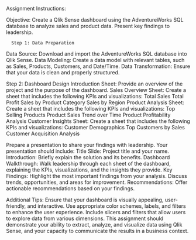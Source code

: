 Assignment Instructions:

 

Objective: Create a Qlik Sense dashboard using the AdventureWorks SQL database to analyze sales and product data. Present key findings to leadership.

 

      Step 1: Data Preparation

Data Source: Download and import the AdventureWorks SQL database into Qlik Sense.
Data Modeling: Create a data model with relevant tables, such as Sales, Products, Customers, and Date/Time.
Data Transformation: Ensure that your data is clean and properly structured.

Step 2: Dashboard Design
Introduction Sheet: Provide an overview of the project and the purpose of the dashboard.
Sales Overview Sheet: Create a sheet that includes the following KPIs and visualizations:
Total Sales
Total Profit
Sales by Product Category
Sales by Region
Product Analysis Sheet: Create a sheet that includes the following KPIs and visualizations:
Top Selling Products
Product Sales Trend over Time
Product Profitability Analysis
Customer Insights Sheet: Create a sheet that includes the following KPIs and visualizations:
Customer Demographics
Top Customers by Sales
Customer Acquisition Analysis


Prepare a presentation to share your findings with leadership. Your presentation should include:
Title Slide: Project title and your name.
Introduction: Briefly explain the solution and its benefits.
Dashboard Walkthrough: Walk leadership through each sheet of the dashboard, explaining the KPIs, visualizations, and the insights they provide.
Key Findings: Highlight the most important findings from your analysis. Discuss trends, opportunities, and areas for improvement.
Recommendations: Offer actionable recommendations based on your findings.

Additional Tips: 
Ensure that your dashboard is visually appealing, user-friendly, and interactive.
Use appropriate color schemes, labels, and filters to enhance the user experience.
Include slicers and filters that allow users to explore data from various dimensions.
This assignment should demonstrate your ability to extract, analyze, and visualize data using Qlik Sense, and your capacity to communicate the results in a business context.
